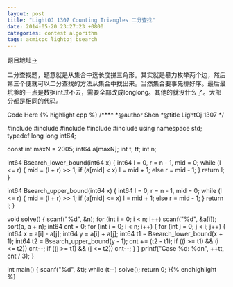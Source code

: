 ```yaml
---
layout: post
title: "LightOJ 1307 Counting Triangles 二分查找"
date: 2014-05-20 23:27:23 +0800
categories: contest algorithm
tags: acmicpc lightoj bsearch
---
```

题目地址<a title="LightOJ 1307" href="http://lightoj.com/volume_showproblem.php?problem=1307" target="_blank">-></a>

二分查找题，题意就是从集合中选长度拼三角形。其实就是暴力枚举两个边，然后第三个便就可以二分查找的方法从集合中找出来。当然集合要事先排好序。最后最坑爹的一点是数据int过不去，需要全部改成longlong。其他的就没什么了。大部分都是相同的代码。

Code Here
{% highlight cpp %}
/****
	*@author    Shen
	*@title     LightOj 1307
	*/

#include <iostream>
#include <climits>
#include <cstdio>
#include <cmath>
#include <algorithm>
using namespace std;
typedef long long int64;

const int maxN = 2005;
int64 a[maxN];
int t, tt;
int n;

int64 Bsearch_lower_bound(int64 x)
{
    int64 l = 0, r = n - 1, mid = 0;
    while (l <= r)
    {
        mid = (l + r) >> 1;
        if (a[mid] < x) l = mid + 1;
        else r = mid - 1;
    }
    return l;
}

int64 Bsearch_upper_bound(int64 x)
{
    int64 l = 0, r = n - 1, mid = 0;
    while (l <= r)
    {
        mid = (l + r) >> 1;
        if (a[mid] <= x) l = mid + 1;
        else r = mid - 1;
    }
    return l;
}

void solve()
{
    scanf("%d", &n);
    for (int i = 0; i < n; i++)
        scanf("%d", &a[i]);
    sort(a, a + n);
    int64 cnt = 0;
    for (int i = 0; i < n; i++)
    {
        for (int j = 0; j < i; j++)
        {
            int64 x = a[i] - a[j];
            int64 y = a[i] + a[j];
            int64 t1 = Bsearch_lower_bound(x + 1);
            int64 t2 = Bsearch_upper_bound(y - 1);
            cnt += (t2 - t1);
            if ((i >= t1) && (i <= t2)) cnt--;
            if ((j >= t1) && (j <= t2)) cnt--;
        }
    }
    printf("Case %d: %dn", ++tt, cnt / 3);
}

int main()
{
    scanf("%d", &t);
    while (t--) solve();
    return 0;
}{% endhighlight %}
